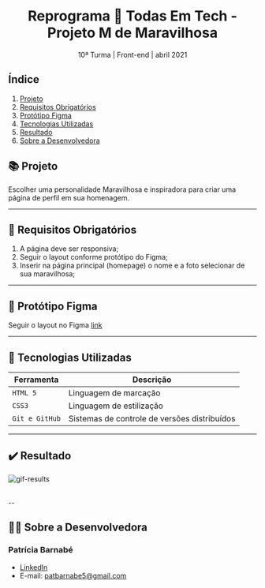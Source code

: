 <h1 align="center">Reprograma 💜 Todas Em Tech - Projeto M de Maravilhosa</h1>

<p align="center">10ª Turma | Front-end | abril 2021 </p>

## Índice

1. [Projeto](#-projeto)
2. [Requisitos Obrigatórios](#-requisitos-obrigatórios)
3. [Protótipo Figma](#-protótipo-figma)
4. [Tecnologias Utilizadas](#robot-tecnologias-utilizadas)
5. [Resultado](#%EF%B8%8F-resultado)
6. [Sobre a Desenvolvedora](#-sobre-a-desenvolvedora)

## 📚 Projeto
Escolher uma personalidade Maravilhosa e inspiradora para criar uma página de perfil em sua homenagem.

---

## 🎯 Requisitos Obrigatórios
1. A página deve ser responsiva;
2. Seguir o layout conforme protótipo do Figma;
3. Inserir na página principal (homepage) o nome e a foto selecionar de sua maravilhosa;

---

## 🎨 Protótipo Figma
Seguir o layout no Figma [link](https://www.figma.com/file/CgnXgNdWjk4rxANWa5PCsu/MDM2021?node-id=0%3A1)

---

## :robot: Tecnologias Utilizadas

| Ferramenta | Descrição |
| --- | --- |
| `HTML 5` | Linguagem de marcação |
| `CSS3` | Linguagem de estilização |
| `Git e GitHub` | Sistemas de controle de versões distribuídos|

---

## ✔️ Resultado
<div style="display: flex" align="center">
  <img align="center" alt="gif-results" src="./maravilhosa/anneFrank/imagensAnne/gif-annefrank.gif"><br><br>
</div>

--

## 👩‍💻 Sobre a Desenvolvedora
### Patrícia Barnabé

- [LinkedIn](https://www.linkedin.com/in/patriciabarnabe)
- E-mail: patbarnabe5@gmail.com

